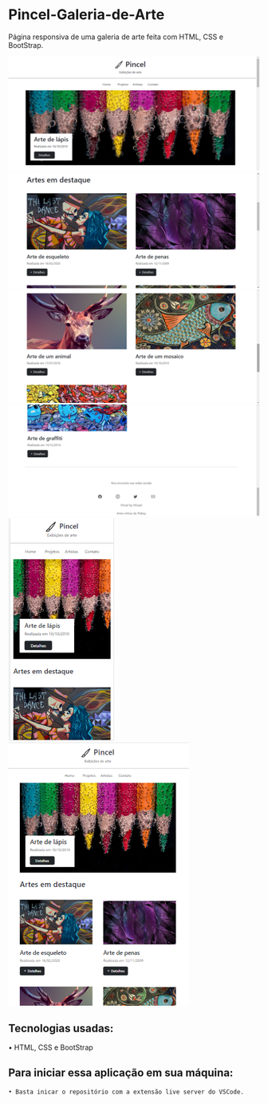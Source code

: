 # Pincel-Galeria-de-Arte
Página responsiva de uma galeria de arte feita com HTML, CSS e BootStrap.

![home](https://github.com/BRMicael/Pincel-Galeria-de-Arte/blob/master/screenshots/home.png)<br>
![gallery](https://github.com/BRMicael/Pincel-Galeria-de-Arte/blob/master/screenshots/gallery.png)<br>
![gallery2](https://github.com/BRMicael/Pincel-Galeria-de-Arte/blob/master/screenshots/gallery2.png)<br>
![footer](https://github.com/BRMicael/Pincel-Galeria-de-Arte/blob/master/screenshots/footer.png)<br>
![home-for-phone](https://github.com/BRMicael/Pincel-Galeria-de-Arte/blob/master/screenshots/home-phone.png)<br>
![home-for-ipad](https://github.com/BRMicael/Pincel-Galeria-de-Arte/blob/master/screenshots/home-ipad.png)<br>



<h2>Tecnologias usadas:</h2>
• HTML, CSS e BootStrap <br>

<h2> Para iniciar essa aplicação em sua máquina: </h2>

```bash
• Basta inicar o repositório com a extensão live server do VSCode.
```
